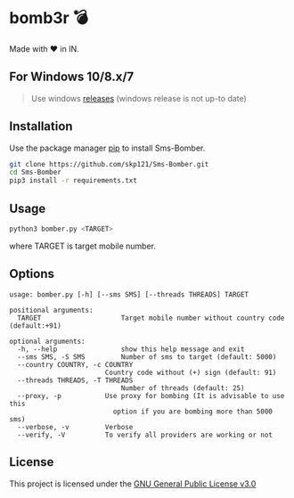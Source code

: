 # bomb3r 💣

Made with ❤ in IN.

## For Windows 10/8.x/7

> Use windows [releases](https://github.com/skp121/Sms-Bomber/releases) (windows release is not up-to date)

## Installation

Use the package manager [pip](https://pip.pypa.io/en/stable/installing/) to install Sms-Bomber.

```bash
git clone https://github.com/skp121/Sms-Bomber.git
cd Sms-Bomber
pip3 install -r requirements.txt
```

## Usage

```bash
python3 bomber.py <TARGET>
```

where TARGET is target mobile number.

## Options

```
usage: bomber.py [-h] [--sms SMS] [--threads THREADS] TARGET

positional arguments:
  TARGET                    Target mobile number without country code (default:+91)

optional arguments:
  -h, --help                show this help message and exit
  --sms SMS, -S SMS         Number of sms to target (default: 5000)
  --country COUNTRY, -c COUNTRY
                        Country code without (+) sign (default: 91)
  --threads THREADS, -T THREADS
                            Number of threads (default: 25)
  --proxy, -p           Use proxy for bombing (It is advisable to use this
                          option if you are bombing more than 5000 sms)
  --verbose, -v         Verbose
  --verify, -V          To verify all providers are working or not
```

## License

This project is licensed under the [GNU General Public License v3.0](https://github.com/skp121/Sms-Bomber/blob/master/LICENSE)
